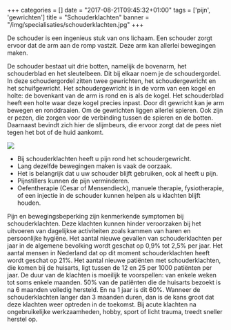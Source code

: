 +++
categories = []
date = "2017-08-21T09:45:32+01:00"
tags = ['pijn', 'gewrichten']
title = "Schouderklachten"
banner = "/img/specialisaties/schouderklachten.jpg"
+++

De schouder is een ingenieus stuk van ons lichaam. Een schouder zorgt ervoor dat de arm aan de romp vastzit. Deze arm kan allerlei bewegingen maken.

<!--more-->

De schouder bestaat uit drie botten, namelijk de bovenarm, het schouderblad en het sleutelbeen. Dit bij elkaar noem je de schoudergordel. In deze schoudergordel zitten twee gewrichten, het schoudergewricht en het schuifgewricht. Het schoudergewricht is in de vorm van een kogel en holte: de bovenkant van de arm is rond en is als de kogel. Het schouderblad heeft een holte waar deze kogel precies inpast. Door dit gewricht kan je arm bewegen en ronddraaien. Om de gewrichten liggen allerlei spieren. Ook zijn er pezen, die zorgen voor de verbinding tussen de spieren en de botten. Daarnaast bevindt zich hier de slijmbeurs, die ervoor zorgt dat de pees niet tegen het bot of de huid aankomt.

<img src="/img/specialisaties/schouderklachten.jpg" class="img-responsive">

<ul><li>Bij schouderklachten heeft u pijn rond het schoudergewricht.</li>
<li>Lang dezelfde bewegingen maken is vaak de oorzaak.</li>
<li>Het is belangrijk dat u uw schouder blijft gebruiken, ook al heeft u pijn.</li>
<li>Pijnstillers kunnen de pijn verminderen.</li>
<li>Oefentherapie (Cesar of Mensendieck), manuele therapie, fysiotherapie, of een injectie in de schouder kunnen helpen als u klachten blijft houden.</li>
</ul>

Pijn en bewegingsbeperking zijn kenmerkende symptomen bij schouderklachten. Deze klachten kunnen hinder veroorzaken bij het uitvoeren van dagelijkse activiteiten zoals kammen van haren en persoonlijke hygiëne. Het aantal nieuwe gevallen van schouderklachten per jaar in de algemene bevolking wordt geschat op 0,9% tot 2,5% per jaar. Het aantal mensen in Nederland dat op dit moment schouderklachten heeft wordt geschat op 21%. Het aantal nieuwe patiënten met schouderklachten, die komen bij de huisarts, ligt tussen de 12 en 25 per 1000 patiënten per jaar. De duur van de klachten is moeilijk te voorspellen: van enkele weken tot soms enkele maanden. 50% van de patiënten die de huisarts bezoekt is na 6 maanden volledig hersteld. En na 1 jaar is dit 60%. Wanneer de schouderklachten langer dan 3 maanden duren, dan is de kans groot dat deze klachten weer optreden in de toekomst. Bij acute klachten na ongebruikelijke werkzaamheden, hobby, sport of licht trauma, treedt sneller herstel op.
